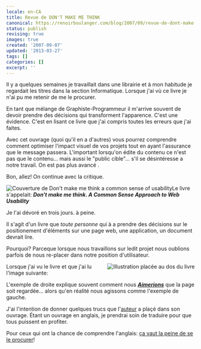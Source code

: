 ```yaml
---
locale: en-CA
title: Revue de DON'T MAKE ME THINK
canonical: https://renoirboulanger.com/blog/2007/09/revue-de-dont-make-me-think/
status: publish
revising: true
images: true
created: '2007-09-07'
updated: '2013-03-27'
tags: []
categories: []
excerpt: ''
---
```


Il y a quelques semaines je travaillait dans une librairie et à mon habitude je regardait les titres dans la section Informatique. Lorsque j'ai vù ce livre je n'ai pu me retenir de me le procurer.

En tant que mélange de Graphiste-Programmeur il m'arrive souvent de devoir prendre des décisions qui transforment l'apparence. C'est une évidence. C'est en lisant ce livre que j'ai compris toutes les erreurs que j'ai faites.

Avec cet ouvrage (quoi qu'il en a d'autres) vous pourrez comprendre comment optimiser l'impact visuel de vos projets tout en ayant l'assurance que le message passera. L'important lorsqu'on édite du contenu ce n'est pas que le contenu... mais aussi le "public cible"... s'il se désintéresse a notre travail. On est pas plus avancé .

Bon, allez! On continue avec la critique.

<!--more-->

<div style="float:left"><img src="https://renoirboulanger.com/wp-content/uploads/2007/09/dmmt_cover.jpg" title="Couverture de Don't make me think a common sense of usability" alt="Couverture de Don't make me think a common sense of usability" border="0" style="border:0;" /></div>

Le livre s'appelait: <strong><em>Don't make me think. A Common Sense Approach to Web Usability</em></strong>

Je l'ai dévoré en trois jours. à peine.

Il s'agit d'un livre que<em> toute personne</em> qui à a prendre des décisions sur le positionement d'éléments sur une page web, une application, un document devrait lire.

Pourquoi? Parceque lorsque nous travaillons sur ledit projet nous oublions parfois de nous re-placer dans notre position d'utilisateur.

<img src="https://renoirboulanger.com/wp-content/uploads/2007/09/dmmt_back_ex.gif" title="Illustration placée au dos du livre" alt="Illustration placée au dos du livre" align="right" border="0" />Lorsque j'ai vu le livre et que j'ai lu l'image suivante:

L'exemple de droite explique souvent comment nous <u><strong><em>Aimerions</em></strong></u> que la page soit regardée... alors qu'en réalité nous agissons comme l'exemple de gauche.

J'ai l'intention de donner quelques trucs que l'<a href="http://www.sensible.com/about.html" title="Steve Krug" target="_blank">auteur</a> a plaçé dans son ouvrage.  Étant un ouvrage en anglais, je prendrai soin de traduire pour que tous puissent en profiter.

Pour ceux qui ont la chance de comprendre l'anglais: <a href="http://www.amazon.com/Dont-Make-Me-Think-Usability/dp/0321344758/ref=pd_bbs_1/103-4661001-9188617?ie=UTF8&amp;s=books&amp;qid=1189695817&amp;sr=8-1" title="Se procurer le livre via Amazon." target="_blank">ça vaut la peine de se le procurer</a>!
